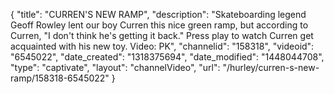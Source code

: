 {
    "title": "CURREN'S NEW RAMP",
    "description": "Skateboarding legend Geoff Rowley lent our boy Curren this nice green ramp, but according to Curren, \"I don't think he's getting it back.\" Press play to watch Curren get acquainted with his new toy. Video: PK",
    "channelid": "158318",
    "videoid": "6545022",
    "date_created": "1318375694",
    "date_modified": "1448044708",
    "type": "captivate",
    "layout": "channelVideo",
    "url": "\/hurley\/curren-s-new-ramp\/158318-6545022"
}